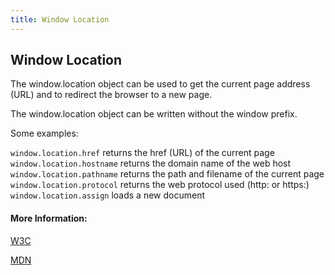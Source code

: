 ```yaml
---
title: Window Location
---
```

## Window Location

The window.location object can be used to get the current page address (URL) and to redirect the browser to a new page.


The window.location object can be written without the window prefix.

Some examples:

`window.location.href` returns the href (URL) of the current page
`window.location.hostname` returns the domain name of the web host
`window.location.pathname` returns the path and filename of the current page
`window.location.protocol` returns the web protocol used (http: or https:)
`window.location.assign` loads a new document

#### More Information:

<a href='https://www.w3schools.com/js/js_window_location.asp' target='_blank' rel='nofollow'>W3C</a>

<a href='https://developer.mozilla.org/pt-BR/docs/Web/API/Window/location' target='_blank' rel='nofollow'>MDN</a>
